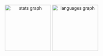 <br clear="both">

<div align="center">
  <img src="https://github-readme-stats.vercel.app/api?username=whiletruetest&hide_title=false&hide_rank=false&show_icons=true&include_all_commits=true&count_private=true&disable_animations=false&theme=tokyonight&locale=en&hide_border=true&order=1" height="150" alt="stats graph"  />
  <img src="https://github-readme-stats.vercel.app/api/top-langs?username=whiletruetest&locale=en&hide_title=false&layout=compact&card_width=200&langs_count=10&theme=tokyonight&hide_border=true&order=2" height="150" alt="languages graph"  />
</div>

###
